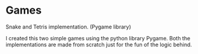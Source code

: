 # Games
Snake and Tetris implementation. (Pygame library) 

I created this two simple games using the python library Pygame. Both the implementations are made from scratch just for the fun of the logic behind. 
